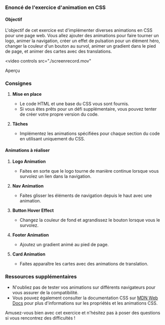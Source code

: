 ### Enoncé de l'exercice d'animation en CSS

#### Objectif
L'objectif de cet exercice est d'implémenter diverses animations en CSS pour une page web. Vous allez ajouter des animations pour faire tourner un logo, animer la navigation, créer un effet de pulsation pour un élément héro, changer la couleur d'un bouton au survol, animer un gradient dans le pied de page, et animer des cartes avec des translations.

<video controls
  src="./screenrecord.mov"
>
Aperçu 
</video>

### Consignes

1. **Mise en place**
    - Le code HTML et une base du CSS vous sont fournis.
    - Si vous êtes prêts pour un défi supplémentaire, vous pouvez tenter de créer votre propre version du code.

2. **Tâches**
    - Implémentez les animations spécifiées pour chaque section du code en utilisant uniquement du CSS.

#### Animations à réaliser

1. **Logo Animation**
    - Faites en sorte que le logo tourne de manière continue lorsque vous survolez un lien dans la navigation.

2. **Nav Animation**
    - Faites glisser les éléments de navigation depuis le haut avec une animation.

3. **Button Hover Effect**
    - Changez la couleur de fond et agrandissez le bouton lorsque vous le survolez.

4. **Footer Animation**
    - Ajoutez un gradient animé au pied de page.

5. **Card Animation**
    - Faites apparaître les cartes avec des animations de translation.

### Ressources supplémentaires
- N'oubliez pas de tester vos animations sur différents navigateurs pour vous assurer de la compatibilité.
- Vous pouvez également consulter la documentation CSS sur [MDN Web Docs](https://developer.mozilla.org/fr/docs/Web/CSS) pour plus d'informations sur les propriétés et les animations CSS.

Amusez-vous bien avec cet exercice et n'hésitez pas à poser des questions si vous rencontrez des difficultés !
